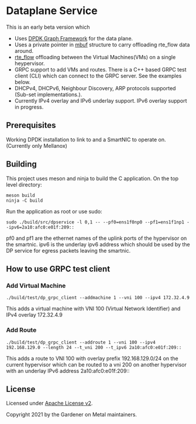 Dataplane Service
=================
This is an early beta version which 
- Uses [DPDK Graph Framework](https://doc.dpdk.org/guides/prog_guide/graph_lib.html) for the data plane.
- Uses a private pointer in [mbuf](https://doc.dpdk.org/guides/prog_guide/mbuf_lib.html#dynamic-fields-and-flags) structure to carry offloading rte_flow
data around.
- [rte_flow](https://doc.dpdk.org/guides/prog_guide/rte_flow.html) offloading between the Virtual Machines(VMs) on a single heypervisor.
- GRPC support to add VMs and routes. There is a C++ based GRPC
test client (CLI) which can connect to the GRPC server. See the examples below.
- DHCPv4, DHCPv6, Neighbour Discovery, ARP protocols supported (Sub-set implementations.).
- Currently IPv4 overlay and IPv6 underlay support. IPv6 overlay support in progress.

Prerequisites
-------------

Working DPDK installation to link to and a SmartNIC to 
operate on. (Currently only Mellanox)

Building
--------

This project uses meson and ninja to build the C application. On the top level directory:

    meson build
    ninja -C build

Run the application as root or use sudo:

    sudo ./build/src/dpservice -l 0,1 -- --pf0=ens1f0np0 --pf1=ens1f1np1 --ipv6=2a10:afc0:e01f:209::
pf0 and pf1 are the ethernet names of the uplink ports of the hypervisor on the smartnic. ipv6 is the underlay ipv6 address which should be used by the DP service for egress packets leaving the smartnic.


How to use GRPC test client
--------
### Add Virtual Machine
	./build/test/dp_grpc_client --addmachine 1 --vni 100 --ipv4 172.32.4.9
This adds a virtual machine with VNI 100 (Virtual Network Identifier) and IPv4 overlay 172.32.4.9
### Add Route
	./build/test/dp_grpc_client --addroute 1 --vni 100 --ipv4 192.168.129.0 --length 24 --t_vni 200 --t_ipv6 2a10:afc0:e01f:209::
This adds a route to VNI 100 with overlay prefix 192.168.129.0/24 on the current hypervisor which can be routed to a vni 200 on another hypervisor with an underlay IPv6 address 2a10:afc0:e01f:209::

License
-------
Licensed under [Apache License v2](LICENSE).

Copyright 2021 by the Gardener on Metal maintainers.
